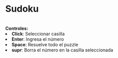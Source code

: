 <h1><b>Sudoku</b></h1>
<br>
<b> Controles: </b>
    <table>
        <li><b>Click</b>: Seleccionar casilla </li>
        <li><b>Enter</b>: Ingresa el número</li>
        <li><b>Space</b>: Resuelve todo el puzzle </li>
        <li><b>supr</b>: Borra el número en la casilla seleccionada</li>
    </table>